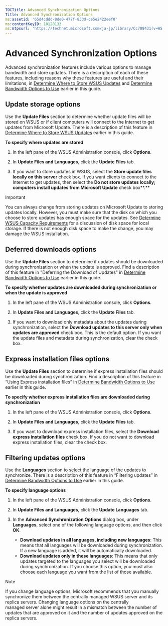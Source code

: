 ```yaml
---
TOCTitle: Advanced Synchronization Options
Title: Advanced Synchronization Options
ms:assetid: '65d4cddd-8de0-477f-833d-ce5e2422eef0'
ms:contentKeyID: 18128133
ms:mtpsurl: 'https://technet.microsoft.com/ja-jp/library/Cc708431(v=WS.10)'
---
```


Advanced Synchronization Options
================================

Advanced synchronization features include various options to manage bandwidth and store updates. There is a description of each of these features, including reasons why these features are useful and their limitations, in [Determine Where to Store WSUS Updates](https://technet.microsoft.com/aa4d106e-830e-4074-8675-bc52b2ada094) and [Determine Bandwidth Options to Use](https://technet.microsoft.com/f47b494b-fbf5-4bf8-a5c9-c31221a3dfdb) earlier in this guide.

Update storage options
----------------------

Use the **Update Files** section to determine whether update files will be stored on WSUS or if client computers will connect to the Internet to get updates from Microsoft Update. There is a description of this feature in [Determine Where to Store WSUS Updates](https://technet.microsoft.com/aa4d106e-830e-4074-8675-bc52b2ada094) earlier in this guide.

**To specify where updates are stored**
1.  In the left pane of the WSUS Administration console, click **Options**.

2.  In **Update Files and Languages**, click the **Update Files** tab.

3.  If you want to store updates in WSUS, select the **Store update files locally on this server** check box. If you want clients to connect to the Internet to get updates, then select the **Do not store updates locally; computers install updates from Microsoft Update** check box**.**

> [!Important]
> You can always change from storing updates on Microsoft Update to storing updates locally. However, you must make sure that the disk on which you choose to store updates has enough space for the updates. See [Determine WSUS Capacity Requirements](https://technet.microsoft.com/92170771-83e7-47bb-abbc-7d93ee5d7867) for a discussion of disk space for local storage. If there is not enough disk space to make the change, you may damage the WSUS installation. 

Deferred downloads options
--------------------------

Use the **Update Files** section to determine if updates should be downloaded during synchronization or when the update is approved. Find a description of this feature in "Deferring the Download of Updates" in [Determine Bandwidth Options to Use](https://technet.microsoft.com/f47b494b-fbf5-4bf8-a5c9-c31221a3dfdb) earlier in this guide.

**To specify whether updates are downloaded during synchronization or when the update is approved**
1.  In the left pane of the WSUS Administration console, click **Options**.

2.  In **Update Files and Languages**, click the **Update Files** tab.

3.  If you want to download only metadata about the updates during synchronization, select the **Download updates to this server only when updates are approved** check box. This is the default option. If you want the update files and metadata during synchronization, clear the check box.

Express installation files options
----------------------------------

Use the **Update Files** section to determine if express installation files should be downloaded during synchronization. Find a description of this feature in “Using Express installation files” in [Determine Bandwidth Options to Use](https://technet.microsoft.com/f47b494b-fbf5-4bf8-a5c9-c31221a3dfdb) earlier in this guide.

**To specify whether express installation files are downloaded during synchronization**
1.  In the left pane of the WSUS Administration console, click **Options**.

2.  In **Update Files and Languages**, click the **Update Files** tab.

3.  If you want to download express installation files, select the **Download express installation files** check box. If you do not want to download express installation files, clear the check box.

Filtering updates options
-------------------------

Use the **Languages** section to select the language of the updates to synchronize. There is a description of this feature in “Filtering updates” in [Determine Bandwidth Options to Use](https://technet.microsoft.com/f47b494b-fbf5-4bf8-a5c9-c31221a3dfdb) earlier in this guide.

**To specify language options**
1.  In the left pane of the WSUS Administration console, click **Options**.

2.  In **Update Files and Languages**, click the **Update Languages** tab.

3.  In the **Advanced Synchronization Options** dialog box, under **Languages**, select one of the following language options, and then click **OK**.

    -   **Download updates in all languages, including new languages**: This means that all languages will be downloaded during synchronization. If a new language is added, it will be automatically downloaded.
    -   **Download updates only in these languages**: This means that only updates targeted to the languages you select will be downloaded during synchronization. If you choose this option, you must also choose each language you want from the list of those available.

> [!NOTE]
> If you change language options, Microsoft recommends that you manually synchronize them between the centrally managed WSUS server and its replica servers. Changing language options on the centrally managed server alone might result in a mismatch between the number of updates that are approved on it and the number of updates approved on the replica servers. 
